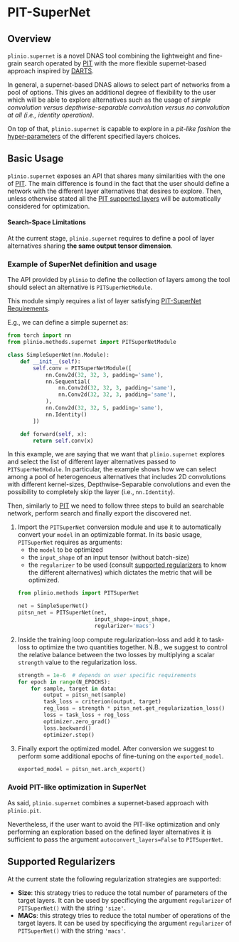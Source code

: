 # PIT-SuperNet

## Overview
`plinio.supernet` is a novel DNAS tool combining the lightweight and fine-grain search operated by [PIT](../pit/README.md) with the more flexible supernet-based approach inspired by [DARTS](https://arxiv.org/abs/1806.09055).

In general, a supernet-based DNAS allows to select part of networks from a pool of options. This gives an additional degree of flexibility to the user which will be able to explore alternatives such as the usage of *simple convolution versus depthwise-separable convolution versus no convolution at all (i.e., identity operation)*.

On top of that, `plinio.supernet` is capable to explore in a *pit-like fashion* the [hyper-parameters](../pit/README.md#supported-layers) of the different specified layers choices.

## Basic Usage
`plinio.supernet` exposes an API that shares many similarities with the one of [PIT](../pit/README.md#basic-usage). The main difference is found in the fact that the user should define a network with the different layer alternatives that desires to explore. Then, unless otherwise stated all the [PIT supported layers](../pit/README.md#supported-layers) will be automatically considered for optimization.

#### Search-Space Limitations
At the current stage, `plinio.supernet` requires to define a pool of layer alternatives sharing **the same output tensor dimension**.

### Example of SuperNet definition and usage
The API provided by `plinio` to define the collection of layers among the tool should select an alternative is `PITSuperNetModule`.

This module simply requires a list of layer satisfying [PIT-SuperNet Requirements](#search-space-limitations).

E.g., we can define a simple supernet as:
```python
from torch import nn
from plinio.methods.supernet import PITSuperNetModule

class SimpleSuperNet(nn.Module):
    def __init__(self):
        self.conv = PITSuperNetModule([
            nn.Conv2d(32, 32, 3, padding='same'),
            nn.Sequential(
                nn.Conv2d(32, 32, 3, padding='same'),
                nn.Conv2d(32, 32, 3, padding='same'),
            ),
            nn.Conv2d(32, 32, 5, padding='same'),
            nn.Identity()
        ])

    def forward(self, x):
        return self.conv(x)
```
In this example, we are saying that we want that `plinio.supernet` explores and select the list of different layer alternatives passed to `PITSuperNetModule`. In particular, the example shows how we can select among a pool of heterogenoeus alternatives that includes 2D convolutions with different kernel-sizes, Depthwise-Separable convolutions and even the possibility to completely skip the layer (i.e., `nn.Identity`).

Then, similarly to [PIT](../pit/README.md#basic-usage) we need to follow three steps to build an searchable network, perform search and finally export the discovered net.

1. Import the `PITSuperNet` conversion module and use it to automatically convert your `model` in an optimizable format. In its basic usage, `PITSuperNet` requires as arguments:
    - the `model` to be optimized
    - the `input_shape` of an input tensor (without batch-size)
    - the `regularizer` to be used (consult [supported regularizers](#supported-regularizers) to know the different alternatives) which dictates the metric that will be optimized.
    ```python
    from plinio.methods import PITSuperNet

    net = SimpleSuperNet()
    pitsn_net = PITSuperNet(net,
                            input_shape=input_shape,
                            regularizer='macs')
    ```
2. Inside the training loop compute regularization-loss and add it to task-loss to optimize the two quantities together. N.B., we suggest to control the relative balance between the two losses by multiplying a scalar `strength` value to the regularization loss.
    ```python
    strength = 1e-6  # depends on user specific requirements
    for epoch in range(N_EPOCHS):
        for sample, target in data:
            output = pitsn_net(sample)
            task_loss = criterion(output, target)
            reg_loss = strength * pitsn_net.get_regularization_loss()
            loss = task_loss + reg_loss
            optimizer.zero_grad()
            loss.backward()
            optimizer.step()
    ```
3. Finally export the optimized model. After conversion we suggest to perform some additional epochs of fine-tuning on the `exported_model`.
    ```python
    exported_model = pitsn_net.arch_export()
    ```

### Avoid PIT-like optimization in SuperNet
As said, `plinio.supernet` combines a supernet-based approach with `plinio.pit`.

Nevertheless, if the user want to avoid the PIT-like optimization and only performing an exploration based on the defined layer alternatives it is sufficient to pass the argument `autoconvert_layers=False` to `PITSuperNet`.

## Supported Regularizers
At the current state the following regularization strategies are supported:
- **Size**: this strategy tries to reduce the total number of parameters of the target layers. It can be used by specificying the argument `regularizer` of `PITSuperNet()` with the string `'size'`.
- **MACs**: this strategy tries to reduce the total number of operations of the target layers. It can be used by specificying the argument `regularizer` of `PITSuperNet()` with the string `'macs'`.
